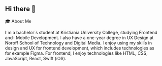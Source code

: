 ## Hi there 👋

<!--
**jjjonathan98/jjjonathan98** is a ✨ _special_ ✨ repository because its `README.md` (this file) appears on your GitHub profile.

Here are some ideas to get you started:

- 🔭 I’m currently working on ...
- 🌱 I’m currently learning ...
- 👯 I’m looking to collaborate on ...
- 🤔 I’m looking for help with ...
- 💬 Ask me about ...
- 📫 How to reach me: ...
- 😄 Pronouns: ...
- ⚡ Fun fact: ...
-->

🎓 About Me

I´m a bachelor´s student at Kristiania University College, studying Frontend and- Mobile Development. I also have a one-year degree in UX Design at Noroff School of Technology and Digital Media. I enjoy using my skills in design and UX for frontend development, which includes technologies as for example Figma. For frontend, I enjoy technologies like HTML, CSS, JavaScript, React, Swift (iOS). 
